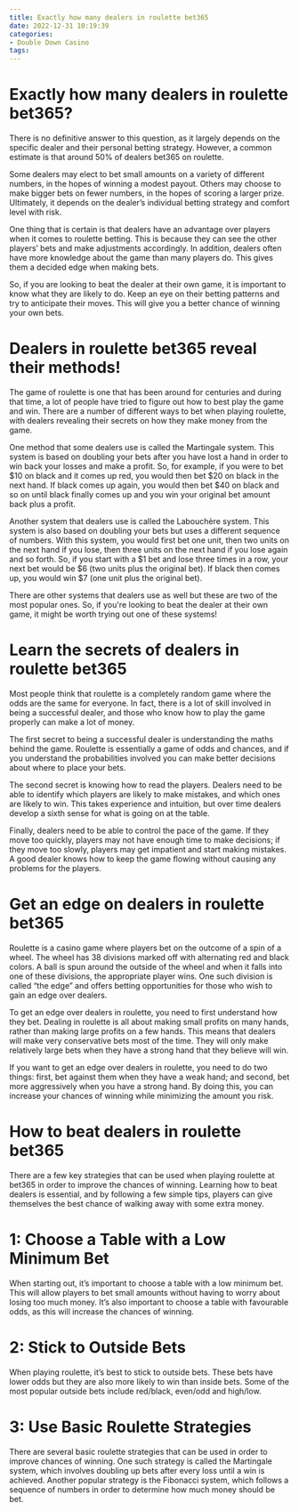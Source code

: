 ```yaml
---
title: Exactly how many dealers in roulette bet365
date: 2022-12-31 10:19:39
categories:
- Double Down Casino
tags:
---
```



#  Exactly how many dealers in roulette bet365?

There is no definitive answer to this question, as it largely depends on the specific dealer and their personal betting strategy. However, a common estimate is that around 50% of dealers bet365 on roulette.

Some dealers may elect to bet small amounts on a variety of different numbers, in the hopes of winning a modest payout. Others may choose to make bigger bets on fewer numbers, in the hopes of scoring a larger prize. Ultimately, it depends on the dealer’s individual betting strategy and comfort level with risk.

One thing that is certain is that dealers have an advantage over players when it comes to roulette betting. This is because they can see the other players’ bets and make adjustments accordingly. In addition, dealers often have more knowledge about the game than many players do. This gives them a decided edge when making bets.

So, if you are looking to beat the dealer at their own game, it is important to know what they are likely to do. Keep an eye on their betting patterns and try to anticipate their moves. This will give you a better chance of winning your own bets.

#  Dealers in roulette bet365 reveal their methods!

The game of roulette is one that has been around for centuries and during that time, a lot of people have tried to figure out how to best play the game and win. There are a number of different ways to bet when playing roulette, with dealers revealing their secrets on how they make money from the game.

One method that some dealers use is called the Martingale system. This system is based on doubling your bets after you have lost a hand in order to win back your losses and make a profit. So, for example, if you were to bet $10 on black and it comes up red, you would then bet $20 on black in the next hand. If black comes up again, you would then bet $40 on black and so on until black finally comes up and you win your original bet amount back plus a profit.

Another system that dealers use is called the Labouchère system. This system is also based on doubling your bets but uses a different sequence of numbers. With this system, you would first bet one unit, then two units on the next hand if you lose, then three units on the next hand if you lose again and so forth. So, if you start with a $1 bet and lose three times in a row, your next bet would be $6 (two units plus the original bet). If black then comes up, you would win $7 (one unit plus the original bet).

There are other systems that dealers use as well but these are two of the most popular ones. So, if you're looking to beat the dealer at their own game, it might be worth trying out one of these systems!

#  Learn the secrets of dealers in roulette bet365 

Most people think that roulette is a completely random game where the odds are the same for everyone. In fact, there is a lot of skill involved in being a successful dealer, and those who know how to play the game properly can make a lot of money.

The first secret to being a successful dealer is understanding the maths behind the game. Roulette is essentially a game of odds and chances, and if you understand the probabilities involved you can make better decisions about where to place your bets.

The second secret is knowing how to read the players. Dealers need to be able to identify which players are likely to make mistakes, and which ones are likely to win. This takes experience and intuition, but over time dealers develop a sixth sense for what is going on at the table.

Finally, dealers need to be able to control the pace of the game. If they move too quickly, players may not have enough time to make decisions; if they move too slowly, players may get impatient and start making mistakes. A good dealer knows how to keep the game flowing without causing any problems for the players.

#  Get an edge on dealers in roulette bet365 

Roulette is a casino game where players bet on the outcome of a spin of a wheel. The wheel has 38 divisions marked off with alternating red and black colors. A ball is spun around the outside of the wheel and when it falls into one of these divisions, the appropriate player wins. One such division is called “the edge” and offers betting opportunities for those who wish to gain an edge over dealers.

To get an edge over dealers in roulette, you need to first understand how they bet. Dealing in roulette is all about making small profits on many hands, rather than making large profits on a few hands. This means that dealers will make very conservative bets most of the time. They will only make relatively large bets when they have a strong hand that they believe will win.

If you want to get an edge over dealers in roulette, you need to do two things: first, bet against them when they have a weak hand; and second, bet more aggressively when you have a strong hand. By doing this, you can increase your chances of winning while minimizing the amount you risk.

#  How to beat dealers in roulette bet365

There are a few key strategies that can be used when playing roulette at bet365 in order to improve the chances of winning. Learning how to beat dealers is essential, and by following a few simple tips, players can give themselves the best chance of walking away with some extra money.

# 1: Choose a Table with a Low Minimum Bet

When starting out, it’s important to choose a table with a low minimum bet. This will allow players to bet small amounts without having to worry about losing too much money. It’s also important to choose a table with favourable odds, as this will increase the chances of winning.

# 2: Stick to Outside Bets

When playing roulette, it’s best to stick to outside bets. These bets have lower odds but they are also more likely to win than inside bets. Some of the most popular outside bets include red/black, even/odd and high/low.

# 3: Use Basic Roulette Strategies

There are several basic roulette strategies that can be used in order to improve chances of winning. One such strategy is called the Martingale system, which involves doubling up bets after every loss until a win is achieved. Another popular strategy is the Fibonacci system, which follows a sequence of numbers in order to determine how much money should be bet.